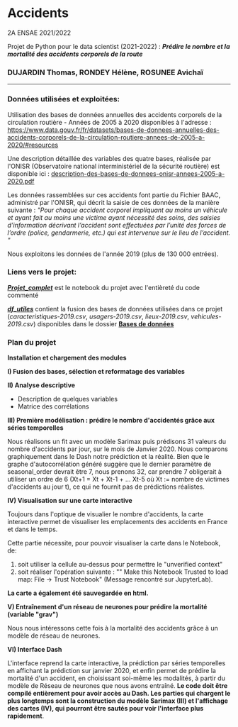 # Accidents
2A ENSAE 2021/2022

Projet de Python pour le data scientist (2021-2022) :  ***Prédire le nombre et la mortalité des accidents corporels de la route***

### DUJARDIN Thomas, RONDEY Hélène, ROSUNEE Avichaï

___________________________________________________________________________________________________________________________________________________________________________________

### Données utilisées et exploitées: 

Utilisation des bases de données annuelles des accidents corporels de la circulation routière - Années de 2005 à 2020 disponibles à l'adresse : https://www.data.gouv.fr/fr/datasets/bases-de-donnees-annuelles-des-accidents-corporels-de-la-circulation-routiere-annees-de-2005-a-2020/#resources

Une description détaillée des variables des quatre bases, réalisée par l'ONISR (Observatoire national interministériel de la sécurité routière) est disponible ici : [description-des-bases-de-donnees-onisr-annees-2005-a-2020.pdf](https://github.com/helene-78/Accidents/blob/main/description-des-bases-de-donnees-onisr-annees-2005-a-2020.pdf)

Les données rassemblées sur ces accidents font partie du Fichier BAAC, administré par l'ONISR, qui décrit la saisie de ces données de la manière suivante :
*"Pour chaque accident corporel impliquant au moins un véhicule et ayant fait au moins une victime ayant nécessité des soins, des saisies d’information décrivant l’accident sont effectuées par l’unité des forces de l’ordre (police, gendarmerie, etc.) qui est intervenue sur le lieu de l’accident. "*

Nous exploitons les données de l'année 2019 (plus de 130 000 entrées).

### Liens vers le projet:

[***Projet_complet***](https://github.com/helene-78/Accidents/blob/main/Projet_complet.ipynb) est le notebook du projet avec l'entièreté du code commenté

 [***df_utiles***](https://github.com/helene-78/Accidents/blob/main/df_utiles.csv) contient la fusion des bases de données utilisées dans ce projet (*caracteristiques-2019.csv*, *usagers-2019.csv*, *lieux-2019.csv*, *vehicules-2019.csv*) disponibles dans le dossier [**Bases de données**](https://github.com/helene-78/Accidents/tree/main/Bases%20de%20donn%C3%A9es)

### Plan du projet

**Installation et chargement des modules**

**I) Fusion des bases, sélection et reformatage des variables**

**II) Analyse descriptive**
 - Description de quelques variables
 - Matrice des corrélations
 
**III) Première modélisation : prédire le nombre d'accidentés grâce aux séries temporelles**

Nous réalisons un fit avec un modèle Sarimax puis prédisons 31 valeurs du nombre d'accidents par jour, sur le mois de Janvier 2020. Nous comparons graphiquement dans le Dash notre prédiction et la réalité. Bien que le graphe d'autocorrélation généré suggère que le dernier paramètre de seasonal_order devrait être 7, nous prenons 32, car prendre 7 obligerait à utiliser un ordre de 6 (Xt+1 = Xt + Xt-1 + ... Xt-5 où Xt := nombre de victimes d'accidents au jour t), ce qui ne fournit pas de prédictions réalistes.

**IV) Visualisation sur une carte interactive**

Toujours dans l'optique de visualier le nombre d'accidents, la carte interactive permet de visualiser les emplacements des accidents en France et dans le temps. 

Cette partie nécessite, pour pouvoir visualiser la carte dans le Notebook, de:
 1) soit utiliser la cellule au-dessus pour permettre le "unverified context"
 2) soit réaliser l'opération suivante : "" Make this Notebook Trusted to load map: File -> Trust Notebook" (Message rencontré sur JupyterLab).

**La carte a également été sauvegardée en html.**

**V) Entraînement d'un réseau de neurones pour prédire la mortalité (variable "grav")**

Nous nous intéressons cette fois à la mortalité des accidents grâce à un modèle de réseau de neurones. 

**VI) Interface Dash**

L'interface reprend la carte interactive, la prédiction par séries temporelles en affichant la prédiction sur janvier 2020, et enfin permet de prédire la mortalité d'un accident, en choisissant soi-même les modalités, à partir du modèle de Réseau de neurones que nous avons entraîné.
**Le code doit être compilé entièrement pour avoir accès au Dash. Les parties qui chargent le plus longtemps sont la construction du modèle Sarimax  (III) et l'affichage des cartes (IV), qui pourront être sautés pour voir l'interface plus rapidement**.
